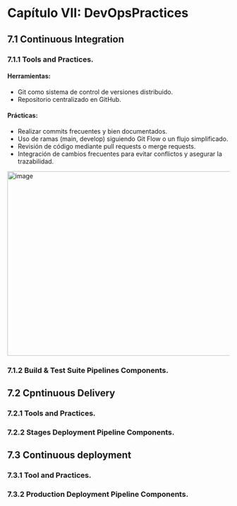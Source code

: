 # Capítulo VII: DevOpsPractices
## 7.1 Continuous Integration
### 7.1.1 Tools and Practices.

#### Herramientas:

- Git como sistema de control de versiones distribuido.
- Repositorio centralizado en GitHub.
  
#### Prácticas:

- Realizar commits frecuentes y bien documentados.
- Uso de ramas (main, develop) siguiendo Git Flow o un flujo simplificado.
- Revisión de código mediante pull requests o merge requests.
- Integración de cambios frecuentes para evitar conflictos y asegurar la trazabilidad.

<img width="1125" height="417" alt="image" src="https://github.com/user-attachments/assets/95b60fd6-67b9-4674-bcf9-13df4818aa0d" />

### 7.1.2 Build & Test Suite Pipelines Components.

## 7.2 Cpntinuous Delivery
### 7.2.1 Tools and Practices.
### 7.2.2 Stages Deployment Pipeline Components.

## 7.3 Continuous deployment
### 7.3.1 Tool and Practices.
### 7.3.2 Production Deployment Pipeline Components.

